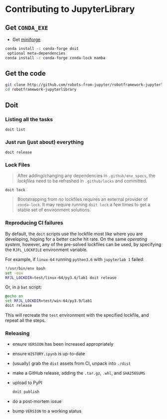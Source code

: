 # Contributing to JupyterLibrary

## Get `CONDA_EXE`

- Get [miniforge](https://github.com/conda-forge/miniforge)

```bash
conda install -c conda-forge doit
 optional meta-dependencies
conda install -c conda-forge conda-lock mamba
```

## Get the code

```bash
git clone http://github.com/robots-from-jupyter/robotframework-jupyterlibrary
cd robotframework-jupyterlibrary
```

## Doit

### Listing all the tasks

```shell
doit list
```

### Just run (just about) everything

```shell
doit release
```

### Lock Files

> After adding/changing any dependencies in `.github/env_specs`, the _lockfiles_
> need to be refreshed in `.github/locks` and committed.

```shell
doit lock
```

> Bootstrapping from _no_ lockfiles requires an external provider of
> `conda-lock`. It may require running `doit lock` a few times to get a stable
> set of environment solutions.

### Reproducing CI failures

By default, the `doit` scripts use the lockfile most like where you are
developing, hoping for a better cache hit rate. On the same _operating system_,
however, any of the pre-solved lockfiles can be used, by specifying the
`RJFL_LOCKFILE` environment variable.

For example, if `linux-64` running `python3.6` with `jupyterlab 1` failed:

```bash
!/usr/bin/env bash
set -eux
RFJL_LOCKDIR=test/linux-64/py3.6/lab1 doit release
```

Or, in a `bat` script:

```bat
@echo on
set RFJL_LOCKDIR=test/win-64/py3.9/lab1
doit release
```

This will recreate the `test` environment with the specified lockfile, and
repeat all the steps.

### Releasing

- ensure `VERSION` has been increased appropriately
- ensure `HISTORY.ipynb` is up-to-date
- (usually) grab the `dist` assets from CI, unpack into `./dist`
- make a GitHub release, adding the `.tar.gz`, `.whl`, and `SHA256SUMS`
- upload to PyPI

  ```bash
  doit publish
  ```

- do a post-mortem issue
- bump `VERSION` to a working status
